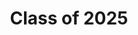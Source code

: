 ---
name: Jerrick Ban
website: https://www.linkedin.com/in/jerrickban/
image: /assets/people/jerrickban.jpg
role: Undergraduate
title: Class of 2025
---